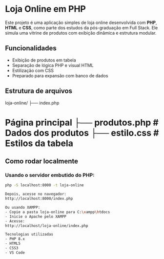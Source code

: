 #  Loja Online em PHP

Este projeto é uma aplicação simples de loja online desenvolvida com **PHP**, **HTML** e **CSS**, como parte dos estudos da pós-graduação em Full Stack. Ele simula uma vitrine de produtos com exibição dinâmica e estrutura modular.

##  Funcionalidades

- Exibição de produtos em tabela
- Separação de lógica PHP e visual HTML
- Estilização com CSS
- Preparado para expansão com banco de dados

##  Estrutura de arquivos
loja-online/ 
├── index.php         
# Página principal ├── produtos.php      # Dados dos produtos ├── estilo.css        # Estilos da tabela


##  Como rodar localmente

### Usando o servidor embutido do PHP:

```bash
php -S localhost:8000 -t loja-online

Depois, acesse no navegador:
http://localhost:8000/index.php

Ou usando XAMPP:
- Copie a pasta loja-online para C:\xampp\htdocs
- Inicie o Apache pelo XAMPP
- Acesse:
http://localhost/loja-online/index.php

Tecnologias utilizadas
- PHP 8.x
- HTML5
- CSS3
- VS Code

